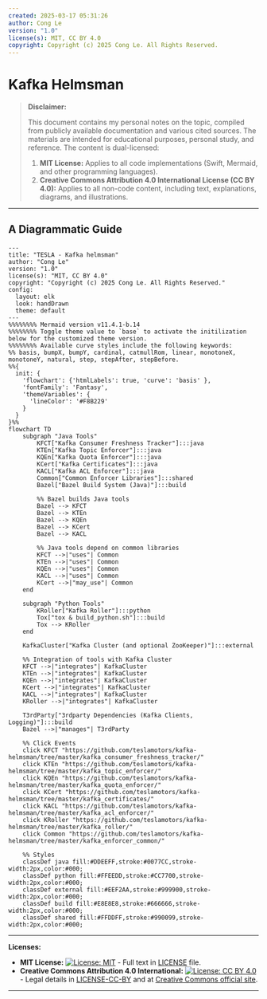 ```yaml
---
created: 2025-03-17 05:31:26
author: Cong Le
version: "1.0"
license(s): MIT, CC BY 4.0
copyright: Copyright (c) 2025 Cong Le. All Rights Reserved.
---
```




# Kafka Helmsman
> **Disclaimer:**
>
> This document contains my personal notes on the topic,
> compiled from publicly available documentation and various cited sources.
> The materials are intended for educational purposes, personal study, and reference.
> The content is dual-licensed:
> 1. **MIT License:** Applies to all code implementations (Swift, Mermaid, and other programming languages).
> 2. **Creative Commons Attribution 4.0 International License (CC BY 4.0):** Applies to all non-code content, including text, explanations, diagrams, and illustrations.
---


## A Diagrammatic Guide 


```mermaid
---
title: "TESLA - Kafka helmsman"
author: "Cong Le"
version: "1.0"
license(s): "MIT, CC BY 4.0"
copyright: "Copyright (c) 2025 Cong Le. All Rights Reserved."
config:
  layout: elk
  look: handDrawn
  theme: default
---
%%%%%%%% Mermaid version v11.4.1-b.14
%%%%%%%% Toggle theme value to `base` to activate the initilization below for the customized theme version.
%%%%%%%% Available curve styles include the following keywords:
%% basis, bumpX, bumpY, cardinal, catmullRom, linear, monotoneX, monotoneY, natural, step, stepAfter, stepBefore.
%%{
  init: {
    'flowchart': {'htmlLabels': true, 'curve': 'basis' },
    'fontFamily': 'Fantasy',
    'themeVariables': {
      'lineColor': '#F8B229'
    }
  }
}%%
flowchart TD
    subgraph "Java Tools"
        KFCT["Kafka Consumer Freshness Tracker"]:::java
        KTEn["Kafka Topic Enforcer"]:::java
        KQEn["Kafka Quota Enforcer"]:::java
        KCert["Kafka Certificates"]:::java
        KACL["Kafka ACL Enforcer"]:::java
        Common["Common Enforcer Libraries"]:::shared
        Bazel["Bazel Build System (Java)"]:::build

        %% Bazel builds Java tools
        Bazel --> KFCT
        Bazel --> KTEn
        Bazel --> KQEn
        Bazel --> KCert
        Bazel --> KACL

        %% Java tools depend on common libraries
        KFCT -->|"uses"| Common
        KTEn -->|"uses"| Common
        KQEn -->|"uses"| Common
        KACL -->|"uses"| Common
        KCert -->|"may_use"| Common
    end

    subgraph "Python Tools"
        KRoller["Kafka Roller"]:::python
        Tox["tox & build_python.sh"]:::build
        Tox --> KRoller
    end

    KafkaCluster["Kafka Cluster (and optional ZooKeeper)"]:::external

    %% Integration of tools with Kafka Cluster
    KFCT -->|"integrates"| KafkaCluster
    KTEn -->|"integrates"| KafkaCluster
    KQEn -->|"integrates"| KafkaCluster
    KCert -->|"integrates"| KafkaCluster
    KACL -->|"integrates"| KafkaCluster
    KRoller -->|"integrates"| KafkaCluster

    T3rdParty["3rdparty Dependencies (Kafka Clients, Logging)"]:::build
    Bazel -->|"manages"| T3rdParty

    %% Click Events
    click KFCT "https://github.com/teslamotors/kafka-helmsman/tree/master/kafka_consumer_freshness_tracker/"
    click KTEn "https://github.com/teslamotors/kafka-helmsman/tree/master/kafka_topic_enforcer/"
    click KQEn "https://github.com/teslamotors/kafka-helmsman/tree/master/kafka_quota_enforcer/"
    click KCert "https://github.com/teslamotors/kafka-helmsman/tree/master/kafka_certificates/"
    click KACL "https://github.com/teslamotors/kafka-helmsman/tree/master/kafka_acl_enforcer/"
    click KRoller "https://github.com/teslamotors/kafka-helmsman/tree/master/kafka_roller/"
    click Common "https://github.com/teslamotors/kafka-helmsman/tree/master/kafka_enforcer_common/"

    %% Styles
    classDef java fill:#DDEEFF,stroke:#0077CC,stroke-width:2px,color:#000;
    classDef python fill:#FFEEDD,stroke:#CC7700,stroke-width:2px,color:#000;
    classDef external fill:#EEF2AA,stroke:#999900,stroke-width:2px,color:#000;
    classDef build fill:#E8E8E8,stroke:#666666,stroke-width:2px,color:#000;
    classDef shared fill:#FFDDFF,stroke:#990099,stroke-width:2px,color:#000;

```




---
**Licenses:**

- **MIT License:**  [![License: MIT](https://img.shields.io/badge/License-MIT-yellow.svg)](LICENSE) - Full text in [LICENSE](LICENSE) file.
- **Creative Commons Attribution 4.0 International:** [![License: CC BY 4.0](https://licensebuttons.net/l/by/4.0/88x31.png)](LICENSE-CC-BY) - Legal details in [LICENSE-CC-BY](LICENSE-CC-BY) and at [Creative Commons official site](http://creativecommons.org/licenses/by/4.0/).

---